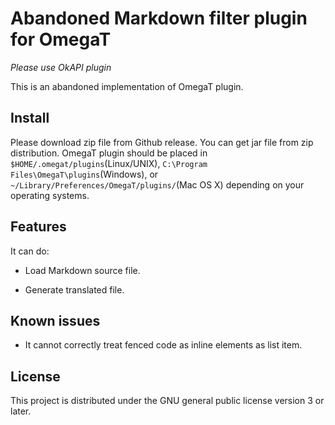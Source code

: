 # Abandoned Markdown filter plugin for OmegaT

_Please use OkAPI plugin_

This is an abandoned implementation of OmegaT plugin.

## Install

Please download zip file from Github release. You can get jar file from zip distribution.
OmegaT plugin should be placed in `$HOME/.omegat/plugins`(Linux/UNIX),  `C:\Program Files\OmegaT\plugins`(Windows),
or `~/Library/Preferences/OmegaT/plugins/`(Mac OS X) depending on your operating systems.

## Features

It can do:

- Load Markdown source file.

- Generate translated file.


## Known issues

- It cannot correctly treat fenced code as inline elements as list item.

## License

This project is distributed under the GNU general public license version 3 or later.


